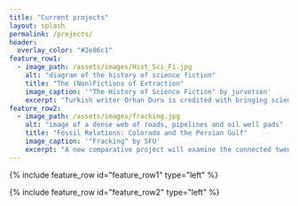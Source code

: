 ```yaml
---
title: "Current projects"
layout: splash
permalink: /projects/
header:
  overlay_color: "#2e86c1"
feature_row1:
  - image_path: /assets/images/Hist_Sci_Fi.jpg
    alt: "diagram of the history of science fiction"
    title: "The (Non)Fictions of Extraction"
    image_caption: '"The History of Science Fiction" by jurvetson'
    excerpt: "Turkish writer Orhan Duru is credited with bringing science fiction and its Turkish term, *bilim kurgu*, into the language in the 1970s, at roughly the same time as another genre, the engineering master plan, became necessary to infrastructure works on Anatolian rivers. Since that time, the two types of world-making—one literary and one technical—have evolved in tandem. This research connects the production of master plans with the cultural production of science fiction narratives, illuminating how each genre expresses the boundaries of its world-making endeavors, and imagines material transformation and human-nonhuman relations."
feature_row2:
  - image_path: /assets/images/fracking.jpg
    alt: "image of a dense web of roads, pipelines and oil well pads"
    title: "Fossil Relations: Colorado and the Persian Gulf"
    image_caption: '"Fracking" by SFU'
    excerpt: "A new comparative project will examine the connected twentieth-century histories of water and oil on the Colorado High Plains and the Mesopotamian steppe. From its founding Denver, Colorado, has functioned as an energy and mining hub, which later entailed important and under-explored links to Middle Eastern societies."
---
```


{% include feature_row id="feature_row1" type="left" %}

{% include feature_row id="feature_row2" type="left" %}
